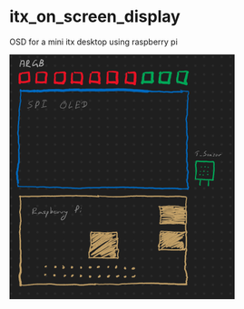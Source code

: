 # itx_on_screen_display
OSD for a mini itx desktop using raspberry pi

![project img](pi_project.png)
